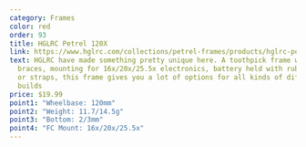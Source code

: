 ```yaml
---
category: Frames
color: red
order: 93
title: HGLRC Petrel 120X
link: https://www.hglrc.com/collections/petrel-frames/products/hglrc-petrel-120x-3-inches-toothpick-fpv-racing-frame-2mm-3mm-bottom-plate-frame-kit
text: HGLRC have made something pretty unique here. A toothpick frame with arm
  braces, mounting for 16x/20x/25.5x electronics, battery held with rubberbands
  or straps, this frame gives you a lot of options for all kinds of different
  builds
price: $19.99
point1: "Wheelbase: 120mm"
point2: "Weight: 11.7/14.5g"
point3: "Bottom: 2/3mm"
point4: "FC Mount: 16x/20x/25.5x"
---
```

